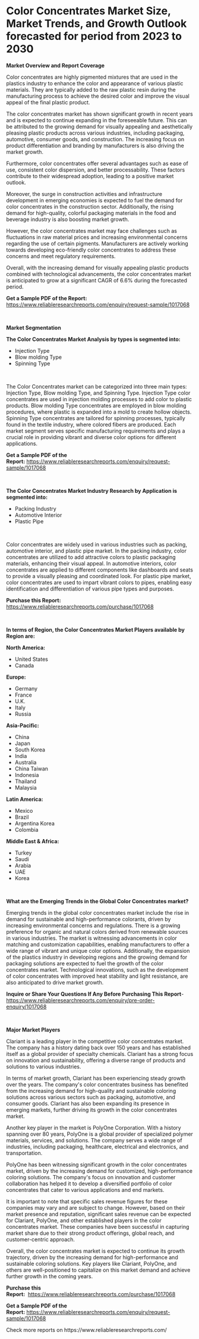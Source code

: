 <p><h1>Color Concentrates Market Size, Market Trends, and Growth Outlook forecasted for period from 2023 to 2030</h1></p><p><strong>Market Overview and Report Coverage</strong></p>
<p><p>Color concentrates are highly pigmented mixtures that are used in the plastics industry to enhance the color and appearance of various plastic materials. They are typically added to the raw plastic resin during the manufacturing process to achieve the desired color and improve the visual appeal of the final plastic product.</p><p>The color concentrates market has shown significant growth in recent years and is expected to continue expanding in the foreseeable future. This can be attributed to the growing demand for visually appealing and aesthetically pleasing plastic products across various industries, including packaging, automotive, consumer goods, and construction. The increasing focus on product differentiation and branding by manufacturers is also driving the market growth.</p><p>Furthermore, color concentrates offer several advantages such as ease of use, consistent color dispersion, and better processability. These factors contribute to their widespread adoption, leading to a positive market outlook.</p><p>Moreover, the surge in construction activities and infrastructure development in emerging economies is expected to fuel the demand for color concentrates in the construction sector. Additionally, the rising demand for high-quality, colorful packaging materials in the food and beverage industry is also boosting market growth.</p><p>However, the color concentrates market may face challenges such as fluctuations in raw material prices and increasing environmental concerns regarding the use of certain pigments. Manufacturers are actively working towards developing eco-friendly color concentrates to address these concerns and meet regulatory requirements.</p><p>Overall, with the increasing demand for visually appealing plastic products combined with technological advancements, the color concentrates market is anticipated to grow at a significant CAGR of 6.6% during the forecasted period.</p></p>
<p><strong>Get a Sample PDF of the Report:</strong> <a href="https://www.reliableresearchreports.com/enquiry/request-sample/1017068">https://www.reliableresearchreports.com/enquiry/request-sample/1017068</a></p>
<p>&nbsp;</p>
<p><strong>Market Segmentation</strong></p>
<p><strong>The Color Concentrates Market Analysis by types is segmented into:</strong></p>
<p><ul><li>Injection Type</li><li>Blow molding Type</li><li>Spinning Type</li></ul></p>
<p>&nbsp;</p>
<p><p>The Color Concentrates market can be categorized into three main types: Injection Type, Blow molding Type, and Spinning Type. Injection Type color concentrates are used in injection molding processes to add color to plastic products. Blow molding Type concentrates are employed in blow molding procedures, where plastic is expanded into a mold to create hollow objects. Spinning Type concentrates are tailored for spinning processes, typically found in the textile industry, where colored fibers are produced. Each market segment serves specific manufacturing requirements and plays a crucial role in providing vibrant and diverse color options for different applications.</p></p>
<p><strong>Get a Sample PDF of the Report:</strong>&nbsp;<a href="https://www.reliableresearchreports.com/enquiry/request-sample/1017068">https://www.reliableresearchreports.com/enquiry/request-sample/1017068</a></p>
<p>&nbsp;</p>
<p><strong>The Color Concentrates Market Industry Research by Application is segmented into:</strong></p>
<p><ul><li>Packing Industry</li><li>Automotive Interior</li><li>Plastic Pipe</li></ul></p>
<p>&nbsp;</p>
<p><p>Color concentrates are widely used in various industries such as packing, automotive interior, and plastic pipe market. In the packing industry, color concentrates are utilized to add attractive colors to plastic packaging materials, enhancing their visual appeal. In automotive interiors, color concentrates are applied to different components like dashboards and seats to provide a visually pleasing and coordinated look. For plastic pipe market, color concentrates are used to impart vibrant colors to pipes, enabling easy identification and differentiation of various pipe types and purposes.</p></p>
<p><strong>Purchase this Report:</strong>&nbsp; <a href="https://www.reliableresearchreports.com/purchase/1017068">https://www.reliableresearchreports.com/purchase/1017068</a></p>
<p>&nbsp;</p>
<p><strong>In terms of Region, the Color Concentrates Market Players available by Region are:</strong></p>
<p>
    <p> <strong> North America: </strong>
        <ul>
            <li>United States</li>
            <li>Canada</li>
        </ul>
        </p> 
    <p> <strong> Europe: </strong>
        <ul>
            <li>Germany</li>
            <li>France</li>
            <li>U.K.</li>
            <li>Italy</li>
            <li>Russia</li>
        </ul>
        </p> 
    <p> <strong> Asia-Pacific: </strong>
        <ul>
            <li>China</li>
            <li>Japan</li>
            <li>South Korea</li>
            <li>India</li>
            <li>Australia</li>
            <li>China Taiwan</li>
            <li>Indonesia</li>
            <li>Thailand</li>
            <li>Malaysia</li>
        </ul>
        </p> 
    <p> <strong> Latin America: </strong>
        <ul>
            <li>Mexico</li>
            <li>Brazil</li>
            <li>Argentina Korea</li>
            <li>Colombia</li>
        </ul>
        </p> 
    <p> <strong> Middle East & Africa: </strong>
        <ul>
            <li>Turkey</li>
            <li>Saudi</li>
            <li>Arabia</li>
            <li>UAE</li>
            <li>Korea</li>
        </ul>
    </p>
    </p>
<p>&nbsp;</p>
<p><strong>What are the Emerging Trends in the Global Color Concentrates market?</strong></p>
<p><p>Emerging trends in the global color concentrates market include the rise in demand for sustainable and high-performance colorants, driven by increasing environmental concerns and regulations. There is a growing preference for organic and natural colors derived from renewable sources in various industries. The market is witnessing advancements in color matching and customization capabilities, enabling manufacturers to offer a wide range of vibrant and unique color options. Additionally, the expansion of the plastics industry in developing regions and the growing demand for packaging solutions are expected to fuel the growth of the color concentrates market. Technological innovations, such as the development of color concentrates with improved heat stability and light resistance, are also anticipated to drive market growth.</p></p>
<p><strong>Inquire or Share Your Questions If Any Before Purchasing This Report</strong>- <a href="https://www.reliableresearchreports.com/enquiry/pre-order-enquiry/1017068">https://www.reliableresearchreports.com/enquiry/pre-order-enquiry/1017068</a></p>
<p>&nbsp;</p>
<p><strong>Major Market Players</strong></p>
<p><p>Clariant is a leading player in the competitive color concentrates market. The company has a history dating back over 150 years and has established itself as a global provider of specialty chemicals. Clariant has a strong focus on innovation and sustainability, offering a diverse range of products and solutions to various industries.</p><p>In terms of market growth, Clariant has been experiencing steady growth over the years. The company's color concentrates business has benefited from the increasing demand for high-quality and sustainable coloring solutions across various sectors such as packaging, automotive, and consumer goods. Clariant has also been expanding its presence in emerging markets, further driving its growth in the color concentrates market.</p><p>Another key player in the market is PolyOne Corporation. With a history spanning over 80 years, PolyOne is a global provider of specialized polymer materials, services, and solutions. The company serves a wide range of industries, including packaging, healthcare, electrical and electronics, and transportation.</p><p>PolyOne has been witnessing significant growth in the color concentrates market, driven by the increasing demand for customized, high-performance coloring solutions. The company's focus on innovation and customer collaboration has helped it to develop a diversified portfolio of color concentrates that cater to various applications and end markets.</p><p>It is important to note that specific sales revenue figures for these companies may vary and are subject to change. However, based on their market presence and reputation, significant sales revenue can be expected for Clariant, PolyOne, and other established players in the color concentrates market. These companies have been successful in capturing market share due to their strong product offerings, global reach, and customer-centric approach.</p><p>Overall, the color concentrates market is expected to continue its growth trajectory, driven by the increasing demand for high-performance and sustainable coloring solutions. Key players like Clariant, PolyOne, and others are well-positioned to capitalize on this market demand and achieve further growth in the coming years.</p></p>
<p><strong>Purchase this Report:</strong>&nbsp;&nbsp;<a href="https://www.reliableresearchreports.com/purchase/1017068">https://www.reliableresearchreports.com/purchase/1017068</a></p>
<p></p>
<p><strong>Get a Sample PDF of the Report:</strong>&nbsp;<a href="https://www.reliableresearchreports.com/enquiry/request-sample/1017068">https://www.reliableresearchreports.com/enquiry/request-sample/1017068</a></p>
<p>Check more reports on https://www.reliableresearchreports.com/</p>